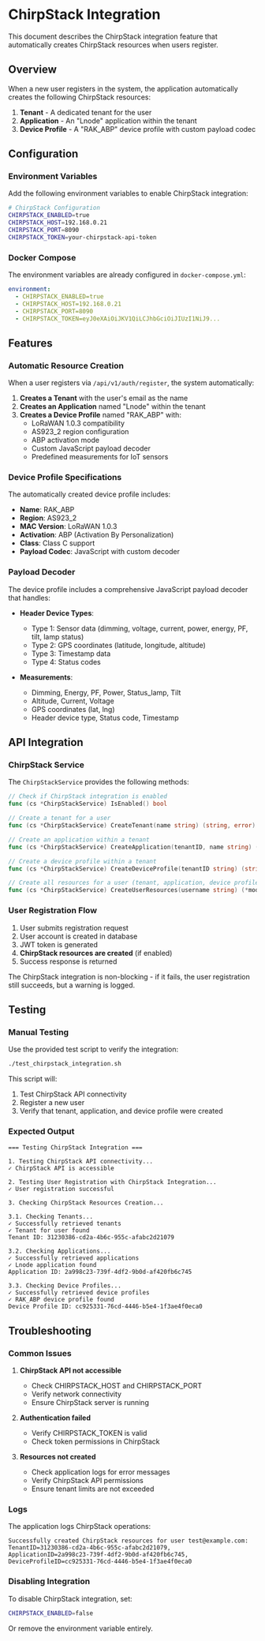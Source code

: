 # ChirpStack Integration

This document describes the ChirpStack integration feature that automatically creates ChirpStack resources when users register.

## Overview

When a new user registers in the system, the application automatically creates the following ChirpStack resources:

1. **Tenant** - A dedicated tenant for the user
2. **Application** - An "Lnode" application within the tenant
3. **Device Profile** - A "RAK_ABP" device profile with custom payload codec

## Configuration

### Environment Variables

Add the following environment variables to enable ChirpStack integration:

```bash
# ChirpStack Configuration
CHIRPSTACK_ENABLED=true
CHIRPSTACK_HOST=192.168.0.21
CHIRPSTACK_PORT=8090
CHIRPSTACK_TOKEN=your-chirpstack-api-token
```

### Docker Compose

The environment variables are already configured in `docker-compose.yml`:

```yaml
environment:
  - CHIRPSTACK_ENABLED=true
  - CHIRPSTACK_HOST=192.168.0.21
  - CHIRPSTACK_PORT=8090
  - CHIRPSTACK_TOKEN=eyJ0eXAiOiJKV1QiLCJhbGciOiJIUzI1NiJ9...
```

## Features

### Automatic Resource Creation

When a user registers via `/api/v1/auth/register`, the system automatically:

1. **Creates a Tenant** with the user's email as the name
2. **Creates an Application** named "Lnode" within the tenant
3. **Creates a Device Profile** named "RAK_ABP" with:
   - LoRaWAN 1.0.3 compatibility
   - AS923_2 region configuration
   - ABP activation mode
   - Custom JavaScript payload decoder
   - Predefined measurements for IoT sensors

### Device Profile Specifications

The automatically created device profile includes:

- **Name**: RAK_ABP
- **Region**: AS923_2
- **MAC Version**: LoRaWAN 1.0.3
- **Activation**: ABP (Activation By Personalization)
- **Class**: Class C support
- **Payload Codec**: JavaScript with custom decoder

### Payload Decoder

The device profile includes a comprehensive JavaScript payload decoder that handles:

- **Header Device Types**:
  - Type 1: Sensor data (dimming, voltage, current, power, energy, PF, tilt, lamp status)
  - Type 2: GPS coordinates (latitude, longitude, altitude)
  - Type 3: Timestamp data
  - Type 4: Status codes

- **Measurements**:
  - Dimming, Energy, PF, Power, Status_lamp, Tilt
  - Altitude, Current, Voltage
  - GPS coordinates (lat, lng)
  - Header device type, Status code, Timestamp

## API Integration

### ChirpStack Service

The `ChirpStackService` provides the following methods:

```go
// Check if ChirpStack integration is enabled
func (cs *ChirpStackService) IsEnabled() bool

// Create a tenant for a user
func (cs *ChirpStackService) CreateTenant(name string) (string, error)

// Create an application within a tenant
func (cs *ChirpStackService) CreateApplication(tenantID, name string) (string, error)

// Create a device profile within a tenant
func (cs *ChirpStackService) CreateDeviceProfile(tenantID string) (string, error)

// Create all resources for a user (tenant, application, device profile)
func (cs *ChirpStackService) CreateUserResources(username string) (*models.ChirpStackUserData, error)
```

### User Registration Flow

1. User submits registration request
2. User account is created in database
3. JWT token is generated
4. **ChirpStack resources are created** (if enabled)
5. Success response is returned

The ChirpStack integration is non-blocking - if it fails, the user registration still succeeds, but a warning is logged.

## Testing

### Manual Testing

Use the provided test script to verify the integration:

```bash
./test_chirpstack_integration.sh
```

This script will:
1. Test ChirpStack API connectivity
2. Register a new user
3. Verify that tenant, application, and device profile were created

### Expected Output

```
=== Testing ChirpStack Integration ===

1. Testing ChirpStack API connectivity...
✓ ChirpStack API is accessible

2. Testing User Registration with ChirpStack Integration...
✓ User registration successful

3. Checking ChirpStack Resources Creation...

3.1. Checking Tenants...
✓ Successfully retrieved tenants
✓ Tenant for user found
Tenant ID: 31230386-cd2a-4b6c-955c-afabc2d21079

3.2. Checking Applications...
✓ Successfully retrieved applications
✓ Lnode application found
Application ID: 2a998c23-739f-4df2-9b0d-af420fb6c745

3.3. Checking Device Profiles...
✓ Successfully retrieved device profiles
✓ RAK_ABP device profile found
Device Profile ID: cc925331-76cd-4446-b5e4-1f3ae4f0eca0
```

## Troubleshooting

### Common Issues

1. **ChirpStack API not accessible**
   - Check CHIRPSTACK_HOST and CHIRPSTACK_PORT
   - Verify network connectivity
   - Ensure ChirpStack server is running

2. **Authentication failed**
   - Verify CHIRPSTACK_TOKEN is valid
   - Check token permissions in ChirpStack

3. **Resources not created**
   - Check application logs for error messages
   - Verify ChirpStack API permissions
   - Ensure tenant limits are not exceeded

### Logs

The application logs ChirpStack operations:

```
Successfully created ChirpStack resources for user test@example.com: 
TenantID=31230386-cd2a-4b6c-955c-afabc2d21079, 
ApplicationID=2a998c23-739f-4df2-9b0d-af420fb6c745, 
DeviceProfileID=cc925331-76cd-4446-b5e4-1f3ae4f0eca0
```

### Disabling Integration

To disable ChirpStack integration, set:

```bash
CHIRPSTACK_ENABLED=false
```

Or remove the environment variable entirely.
